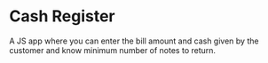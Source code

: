 # Cash Register
A JS app where you can enter the bill amount and cash given by the customer and know minimum number of notes to return.
 
